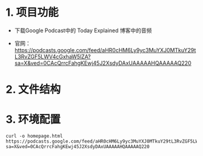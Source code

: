 # 1. 项目功能

- 下载Google Podcast中的 Today Explained 博客中的音频

- 官网：https://podcasts.google.com/feed/aHR0cHM6Ly9yc3MuYXJ0MTkuY29tL3RvZGF5LWV4cGxhaW5lZA?sa=X&ved=0CAcQrrcFahgKEwj45J2XsdyDAxUAAAAAHQAAAAAQ220

# 2. 文件结构


# 3. 环境配置


```
curl -o homepage.html https://podcasts.google.com/feed/aHR0cHM6Ly9yc3MuYXJ0MTkuY29tL3RvZGF5LWV4cGxhaW5lZA?sa=X&ved=0CAcQrrcFahgKEwj45J2XsdyDAxUAAAAAHQAAAAAQ220
```



